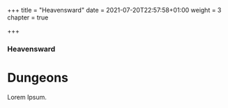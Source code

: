 +++
title = "Heavensward"
date = 2021-07-20T22:57:58+01:00
weight = 3
chapter = true

+++
### Heavensward

# Dungeons

Lorem Ipsum.